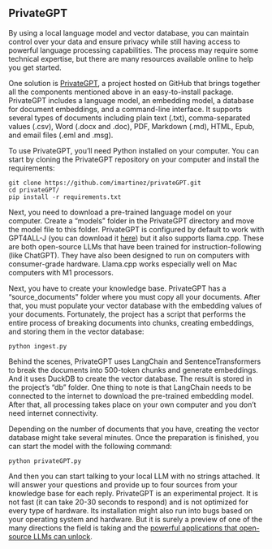 

## PrivateGPT

By using a local language model and vector database, you can maintain control over your data and ensure privacy while still having access to powerful language processing capabilities. The process may require some technical expertise, but there are many resources available online to help you get started.

One solution is [PrivateGPT](https://github.com/imartinez/privateGPT), a project hosted on GitHub that brings together all the components mentioned above in an easy-to-install package. PrivateGPT includes a language model, an embedding model, a database for document embeddings, and a command-line interface. It supports several types of documents including plain text (.txt), comma-separated values (.csv), Word (.docx and .doc), PDF, Markdown (.md), HTML, Epub, and email files (.eml and .msg).

To use PrivateGPT, you’ll need Python installed on your computer. You can start by cloning the PrivateGPT repository on your computer and install the requirements:

```
git clone https://github.com/imartinez/privateGPT.git
cd privateGPT/
pip install -r requirements.txt
```

Next, you need to download a pre-trained language model on your computer. Create a “models” folder in the PrivateGPT directory and move the model file to this folder. PrivateGPT is configured by default to work with GPT4ALL-J (you can download it [here](https://gpt4all.io/models/ggml-gpt4all-j-v1.3-groovy.bin)) but it also supports llama.cpp. These are both open-source LLMs that have been trained for instruction-following (like ChatGPT). They have also been designed to run on computers with consumer-grade hardware. Llama.cpp works especially well on Mac computers with M1 processors.

Next, you have to create your knowledge base. PrivateGPT has a “source\_documents” folder where you must copy all your documents. After that, you must populate your vector database with the embedding values of your documents. Fortunately, the project has a script that performs the entire process of breaking documents into chunks, creating embeddings, and storing them in the vector database:

```
python ingest.py
```

Behind the scenes, PrivateGPT uses LangChain and SentenceTransformers to break the documents into 500-token chunks and generate embeddings. And it uses DuckDB to create the vector database. The result is stored in the project’s “db” folder. One thing to note is that LangChain needs to be connected to the internet to download the pre-trained embedding model. After that, all processing takes place on your own computer and you don’t need internet connectivity.

Depending on the number of documents that you have, creating the vector database might take several minutes. Once the preparation is finished, you can start the model with the following command:

```
python privateGPT.py
```

And then you can start talking to your local LLM with no strings attached. It will answer your questions and provide up to four sources from your knowledge base for each reply. PrivateGPT is an experimental project. It is not fast (it can take 20-30 seconds to respond) and is not optimized for every type of hardware. Its installation might also run into bugs based on your operating system and hardware. But it is surely a preview of one of the many directions the field is taking and the [powerful applications that open-source LLMs can unlock](https://bdtechtalks.com/2023/05/29/open-source-llms-cerebras-gpt/).

